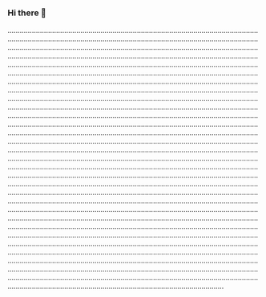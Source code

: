 ### Hi there 👋

...................................................................................................................................................................................................................................................................................................................................................................................................................................................................................................................................................................................................................................................................................................................................................................................................................................................................................................................................................................................................................................................................................................................................................................................................................................................................................................................................................................................................................................................................................................................................................................................................................................................................................................................................................................................................................................................................................................................................................................................................................................................................................................................................................................................................................................................................................................................................................................................................................................................................................................................................................................................................................................................................................................................................................................................................................................................................................................................................................................................................................................................................................................................................................................................................................................................................................................................................................................................................................................................................................................................................................................................................................................................................................................................................................................................................................................................................................................................................................................................